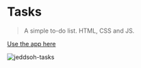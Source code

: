 # Tasks
> A simple to-do list. HTML, CSS and JS.

[Use the app here](https://jeddsoh-tasks.netlify.app/)

![jeddsoh-tasks](https://user-images.githubusercontent.com/87773398/231320686-637a1c45-bfc6-4c7a-8d1a-1584225fb046.png)

